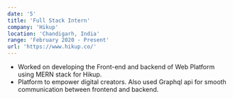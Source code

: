 ```yaml
---
date: '5'
title: 'Full Stack Intern'
company: 'Hikup'
location: 'Chandigarh, India'
range: 'February 2020 - Present'
url: 'https://www.hikup.co/'
---
```


- Worked on developing the Front-end and backend of Web Platform using MERN stack for Hikup.
- Platform to empower digital creators. Also used Graphql api for smooth communication between
  frontend and backend.
